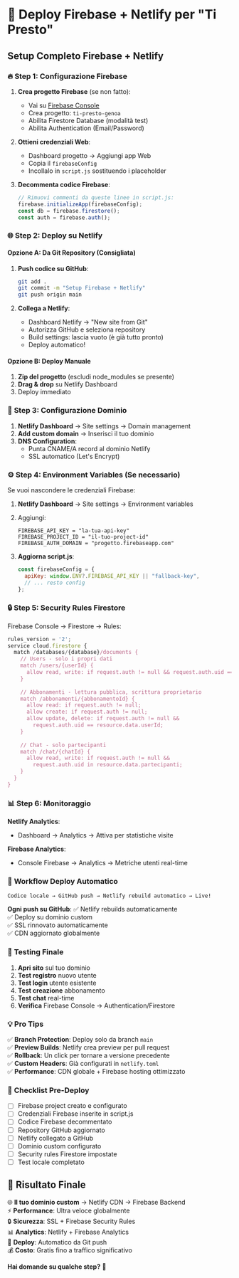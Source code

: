 # 🚀 Deploy Firebase + Netlify per "Ti Presto"

## Setup Completo Firebase + Netlify

### 🔥 **Step 1: Configurazione Firebase**

1. **Crea progetto Firebase** (se non fatto):
   - Vai su [Firebase Console](https://console.firebase.google.com)
   - Crea progetto: `ti-presto-genoa` 
   - Abilita Firestore Database (modalità test)
   - Abilita Authentication (Email/Password)

2. **Ottieni credenziali Web**:
   - Dashboard progetto → Aggiungi app Web
   - Copia il `firebaseConfig` 
   - Incollalo in `script.js` sostituendo i placeholder

3. **Decommenta codice Firebase**:
   ```javascript
   // Rimuovi commenti da queste linee in script.js:
   firebase.initializeApp(firebaseConfig);
   const db = firebase.firestore();
   const auth = firebase.auth();
   ```

### 🌐 **Step 2: Deploy su Netlify**

#### **Opzione A: Da Git Repository (Consigliata)**
1. **Push codice su GitHub**:
   ```bash
   git add .
   git commit -m "Setup Firebase + Netlify"  
   git push origin main
   ```

2. **Collega a Netlify**:
   - Dashboard Netlify → "New site from Git"
   - Autorizza GitHub e seleziona repository
   - Build settings: lascia vuoto (è già tutto pronto)
   - Deploy automatico!

#### **Opzione B: Deploy Manuale**
1. **Zip del progetto** (escludi node_modules se presente)
2. **Drag & drop** su Netlify Dashboard
3. Deploy immediato

### 🔐 **Step 3: Configurazione Dominio**

1. **Netlify Dashboard** → Site settings → Domain management
2. **Add custom domain** → Inserisci il tuo dominio
3. **DNS Configuration**:
   - Punta CNAME/A record al dominio Netlify
   - SSL automatico (Let's Encrypt)

### ⚙️ **Step 4: Environment Variables (Se necessario)**

Se vuoi nascondere le credenziali Firebase:
1. **Netlify Dashboard** → Site settings → Environment variables
2. Aggiungi:
   ```
   FIREBASE_API_KEY = "la-tua-api-key"
   FIREBASE_PROJECT_ID = "il-tuo-project-id"  
   FIREBASE_AUTH_DOMAIN = "progetto.firebaseapp.com"
   ```

3. **Aggiorna script.js**:
   ```javascript
   const firebaseConfig = {
     apiKey: window.ENV?.FIREBASE_API_KEY || "fallback-key",
     // ... resto config
   };
   ```

### 🔒 **Step 5: Security Rules Firestore**

Firebase Console → Firestore → Rules:
```javascript
rules_version = '2';
service cloud.firestore {
  match /databases/{database}/documents {
    // Users - solo i propri dati
    match /users/{userId} {
      allow read, write: if request.auth != null && request.auth.uid == userId;
    }
    
    // Abbonamenti - lettura pubblica, scrittura proprietario
    match /abbonamenti/{abbonamentoId} {
      allow read: if request.auth != null;
      allow create: if request.auth != null;
      allow update, delete: if request.auth != null && 
        request.auth.uid == resource.data.userId;
    }
    
    // Chat - solo partecipanti
    match /chat/{chatId} {
      allow read, write: if request.auth != null && 
        request.auth.uid in resource.data.partecipanti;
    }
  }
}
```

### 📊 **Step 6: Monitoraggio**

**Netlify Analytics**:
- Dashboard → Analytics → Attiva per statistiche visite

**Firebase Analytics**:
- Console Firebase → Analytics → Metriche utenti real-time

### 🔄 **Workflow Deploy Automatico**

```
Codice locale → GitHub push → Netlify rebuild automatico → Live!
```

**Ogni push su GitHub**:
✅ Netlify rebuilds automaticamente  
✅ Deploy su dominio custom  
✅ SSL rinnovato automaticamente  
✅ CDN aggiornato globalmente  

### 🎯 **Testing Finale**

1. **Apri sito** sul tuo dominio
2. **Test registro** nuovo utente
3. **Test login** utente esistente  
4. **Test creazione** abbonamento
5. **Test chat** real-time
6. **Verifica** Firebase Console → Authentication/Firestore

### 💡 **Pro Tips**

✅ **Branch Protection**: Deploy solo da branch `main`  
✅ **Preview Builds**: Netlify crea preview per pull request  
✅ **Rollback**: Un click per tornare a versione precedente  
✅ **Custom Headers**: Già configurati in `netlify.toml`  
✅ **Performance**: CDN globale + Firebase hosting ottimizzato  

### 🚨 **Checklist Pre-Deploy**

- [ ] Firebase project creato e configurato
- [ ] Credenziali Firebase inserite in script.js  
- [ ] Codice Firebase decommentato
- [ ] Repository GitHub aggiornato
- [ ] Netlify collegato a GitHub
- [ ] Dominio custom configurato
- [ ] Security rules Firestore impostate
- [ ] Test locale completato

## 🎉 **Risultato Finale**

🌐 **Il tuo dominio custom** → Netlify CDN → Firebase Backend  
⚡ **Performance**: Ultra veloce globalmente  
🔒 **Sicurezza**: SSL + Firebase Security Rules  
📊 **Analytics**: Netlify + Firebase Analytics  
🔄 **Deploy**: Automatico da Git push  
💰 **Costo**: Gratis fino a traffico significativo  

**Hai domande su qualche step?** 🤔